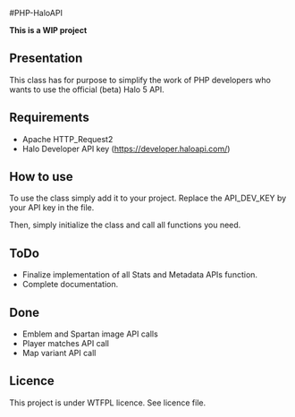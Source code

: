 #PHP-HaloAPI

**This is a WIP project**

## Presentation
This class has for purpose to simplify the work of PHP developers who wants to use the official (beta) Halo 5 API.

## Requirements
* Apache HTTP_Request2
* Halo Developer API key (https://developer.haloapi.com/)

## How to use
To use the class simply add it to your project.
Replace the API_DEV_KEY by your API key in the file.

Then, simply initialize the class and call all functions you need.

## ToDo
* Finalize implementation of all Stats and Metadata APIs function.
* Complete documentation.

## Done
* Emblem and Spartan image API calls
* Player matches API call
* Map variant API call

## Licence
This project is under WTFPL licence. See licence file.
